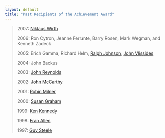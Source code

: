 ```yaml
---
layout: default
title: "Past Recipients of the Achievement Award"
---
```

> 2007: [Niklaus Wirth](http://www.cs.inf.ethz.ch/~wirth/)
> 
> 2006: Ron Cytron, Jeanne Ferrante, Barry Rosen, Mark Wegman, and
> Kenneth Zadeck
> 
> 2005: Erich Gamma, Richard Helm,
> [Ralph Johnson](http://st-www.cs.uiuc.edu/users/johnson/),
> [John Vlissides](http://www.research.ibm.com/people/v/vlis/)
> 
> 2004: John Backus
> 
> 2003:
> [John Reynolds](http://www-2.cs.cmu.edu/afs/cs.cmu.edu/user/jcr/www/)
> 
> 2002: [John McCarthy](http://www-formal.stanford.edu/jmc/)
> 
> 2001: [Robin Milner](http://www.cl.cam.ac.uk/users/rm135/)
> 
> 2000: [Susan Graham](http://www.cs.berkeley.edu/~graham/)
> 
> 1999: [Ken Kennedy](http://www.cs.rice.edu/~ken/)
> 
> 1998:
> [Fran Allen](http://henson.cc.kzoo.edu/~k98sl01/CS/fran.html)
> 
> 1997:
> [Guy Steele](http://www.sls.lcs.mit.edu/~hurley/guysteele.html)
